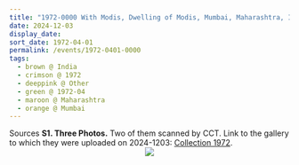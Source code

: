 ```yaml
---
title: "1972-0000 With Modis, Dwelling of Modis, Mumbai, Maharashtra, India (year to be confirmed)"
date: 2024-12-03
display_date: 
sort_date: 1972-04-01
permalink: /events/1972-0401-0000
tags:
  - brown @ India
  - crimson @ 1972
  - deeppink @ Other
  - green @ 1972-04
  - maroon @ Maharashtra
  - orange @ Mumbai
---
```


<wave-list>
  <list-title color="DarkSeaGreen" width="40">Sources</list-title>
  <list-item color="BlanchedAlmond"  width="280"><b>S1. Three Photos.</b> Two of them scanned by CCT. Link to the gallery to which they were uploaded on 2024-1203: <a href="https://eternalmoments.smugmug.com/Collections/Yogi-Mahajan-Collection/1972">Collection 1972</a>.</list-item>
</wave-list>

<div style="text-align: center"><img src="https://pub-bcc3cbe9b1e94ba1ac28915f7a3900fa.r2.dev/1972-0000_With_Modis_Dwelling_of_Modis_Mumbai_Maharashtra_India_(year_to_be_confirmed)_02_(from_tif)_(Yogi_Mahajan_Collection).jpg" /></div>